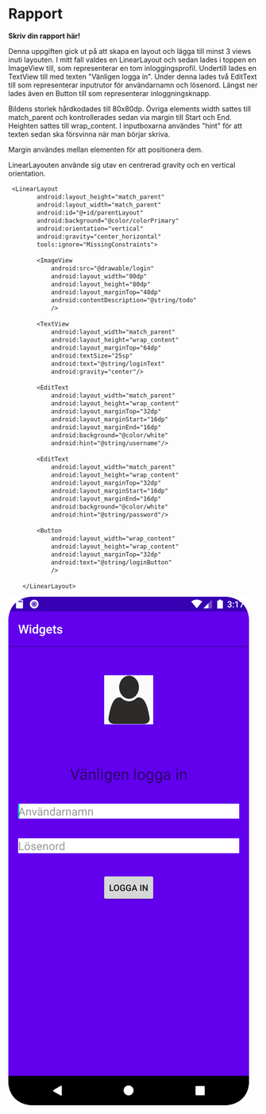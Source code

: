 
# Rapport

**Skriv din rapport här!**

Denna uppgiften gick ut på att skapa en layout och lägga till minst 3 views inuti layouten. I mitt fall valdes en LinearLayout och sedan lades
i toppen en ImageView till, som representerar en tom inloggingsprofil. Undertill lades en TextView till med texten "Vänligen logga in". Under denna
lades två EditText till som representerar inputrutor för användarnamn och lösenord. Längst ner lades även en Button till som representerar
inloggningsknapp.

Bildens storlek hårdkodades till 80x80dp.
Övriga elements width sattes till match_parent och kontrollerades sedan via margin till Start och End. Heighten sattes till wrap_content.
I inputboxarna användes "hint" för att texten sedan ska försvinna när man börjar skriva.

Margin användes mellan elementen för att positionera dem.

LinearLayouten använde sig utav en centrerad gravity och en vertical orientation.

```
 <LinearLayout
        android:layout_height="match_parent"
        android:layout_width="match_parent"
        android:id="@+id/parentLayout"
        android:background="@color/colorPrimary"
        android:orientation="vertical"
        android:gravity="center_horizontal"
        tools:ignore="MissingConstraints">

        <ImageView
            android:src="@drawable/login"
            android:layout_width="80dp"
            android:layout_height="80dp"
            android:layout_marginTop="48dp"
            android:contentDescription="@string/todo"
            />

        <TextView
            android:layout_width="match_parent"
            android:layout_height="wrap_content"
            android:layout_marginTop="64dp"
            android:textSize="25sp"
            android:text="@string/loginText"
            android:gravity="center"/>

        <EditText
            android:layout_width="match_parent"
            android:layout_height="wrap_content"
            android:layout_marginTop="32dp"
            android:layout_marginStart="16dp"
            android:layout_marginEnd="16dp"
            android:background="@color/white"
            android:hint="@string/username"/>

        <EditText
            android:layout_width="match_parent"
            android:layout_height="wrap_content"
            android:layout_marginTop="32dp"
            android:layout_marginStart="16dp"
            android:layout_marginEnd="16dp"
            android:background="@color/white"
            android:hint="@string/password"/>

        <Button
            android:layout_width="wrap_content"
            android:layout_height="wrap_content"
            android:layout_marginTop="32dp"
            android:text="@string/loginButton"
            />

    </LinearLayout>
```

![](loginWidget.png)

